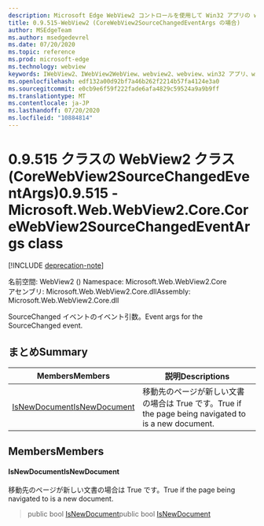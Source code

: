 ```yaml
---
description: Microsoft Edge WebView2 コントロールを使用して Win32 アプリの web コンテンツをホストする
title: 0.9.515-WebView2 (CoreWebView2SourceChangedEventArgs の場合)
author: MSEdgeTeam
ms.author: msedgedevrel
ms.date: 07/20/2020
ms.topic: reference
ms.prod: microsoft-edge
ms.technology: webview
keywords: IWebView2、IWebView2WebView、webview2、webview、win32 アプリ、win32、edge、ICoreWebView2、ICoreWebView2Controller、browser control、edge html
ms.openlocfilehash: edf132a00d92bf7a46b262f2214b57fa4124e3a0
ms.sourcegitcommit: e0cb9e6f59f222fade6afa4829c59524a9a9b9ff
ms.translationtype: MT
ms.contentlocale: ja-JP
ms.lasthandoff: 07/20/2020
ms.locfileid: "10884814"
---
```

# <span data-ttu-id="1d088-104">0.9.515 クラスの WebView2 クラス (CoreWebView2SourceChangedEventArgs)</span><span class="sxs-lookup"><span data-stu-id="1d088-104">0.9.515 - Microsoft.Web.WebView2.Core.CoreWebView2SourceChangedEventArgs class</span></span> 

[!INCLUDE [deprecation-note](../../includes/deprecation-note.md)]

<span data-ttu-id="1d088-105">名前空間: WebView2 () </span><span class="sxs-lookup"><span data-stu-id="1d088-105">Namespace: Microsoft.Web.WebView2.Core</span></span>\
<span data-ttu-id="1d088-106">アセンブリ: Microsoft.Web.WebView2.Core.dll</span><span class="sxs-lookup"><span data-stu-id="1d088-106">Assembly: Microsoft.Web.WebView2.Core.dll</span></span>

<span data-ttu-id="1d088-107">SourceChanged イベントのイベント引数。</span><span class="sxs-lookup"><span data-stu-id="1d088-107">Event args for the SourceChanged event.</span></span>

## <span data-ttu-id="1d088-108">まとめ</span><span class="sxs-lookup"><span data-stu-id="1d088-108">Summary</span></span>

 <span data-ttu-id="1d088-109">Members</span><span class="sxs-lookup"><span data-stu-id="1d088-109">Members</span></span>                        | <span data-ttu-id="1d088-110">説明</span><span class="sxs-lookup"><span data-stu-id="1d088-110">Descriptions</span></span>
--------------------------------|---------------------------------------------
[<span data-ttu-id="1d088-111">IsNewDocument</span><span class="sxs-lookup"><span data-stu-id="1d088-111">IsNewDocument</span></span>](#isnewdocument) | <span data-ttu-id="1d088-112">移動先のページが新しい文書の場合は True です。</span><span class="sxs-lookup"><span data-stu-id="1d088-112">True if the page being navigated to is a new document.</span></span>

## <span data-ttu-id="1d088-113">Members</span><span class="sxs-lookup"><span data-stu-id="1d088-113">Members</span></span>

#### <span data-ttu-id="1d088-114">IsNewDocument</span><span class="sxs-lookup"><span data-stu-id="1d088-114">IsNewDocument</span></span> 

<span data-ttu-id="1d088-115">移動先のページが新しい文書の場合は True です。</span><span class="sxs-lookup"><span data-stu-id="1d088-115">True if the page being navigated to is a new document.</span></span>

> <span data-ttu-id="1d088-116">public bool [IsNewDocument](#isnewdocument)</span><span class="sxs-lookup"><span data-stu-id="1d088-116">public bool [IsNewDocument](#isnewdocument)</span></span>

